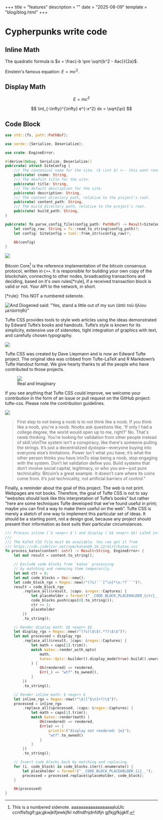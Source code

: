 +++
title = "features"
description = ""
date = "2025-08-09"
template = "blog/blog.html"
+++

# Cypherpunks write code

## Inline Math

The quadratic formula is $x = \frac{-b \pm \sqrt{b^2 - 4ac}}{2a}$.

Einstein's famous equation: $E = mc^2$.

## Display Math

$$ E = mc^2 $$

$$
\int_{-\infty}^{\infty} e^{-x^2} dx = \sqrt{\pi}
$$

## Code Block

```rs
use std::{fs, path::PathBuf};

use serde::{Serialize, Deserialize};

use crate::EngineError;

#[derive(Debug, Serialize, Deserialize)]
pub(crate) struct SiteConfig {
    /// The cannonical name for the site. ($ \int $) <-- this wont render as LaTeX anymore!
    pub(crate) cname: String,
    /// The deafult title for the site.
    pub(crate) title: String,
    /// The default description for the site.
    pub(crate) description: String,
    /// The content directory path, relative to the project's root.
    pub(crate) content_path: String,
    /// The build directory path, relative to the project's root.
    pub(crate) build_path: String,
}

pub(crate) fn parse_config_file(config_path: PathBuf) -> Result<SiteConfig, EngineError> {
    let config_raw: String = fs::read_to_string(config_path)?;
    let config: SiteConfig = toml::from_str(&config_raw)?;

    Ok(config)
}
```

<div class="fullwidth">
    <img src="/img/diogenes-banner.jpg">
</div>

Bitcoin Core[^core] is the reference implementation of the bitcoin consensus protocol, written in `C++`.
It is responsible for building your own copy of the blockchain, connecting to other nodes,
broadcasting transactions and deciding, based on it's own rules[*rule], if a received transaction
block is valid or not. Your API to the network, in short.

[^core]:
    This is a numbered sidenote. aaaaaaaaaaaaaaaaaaluUîc ccnlflsfsglf;ga;gkwjklfjewkjfkl
    ndfndfnjdnfdfjn gjfkjgfkjgklf.

[*rule]: This NOT a numbered sidenote.

![And Diogened said: "Yes, stand a little out of my sun (ἀπὸ τοῦ ἡλίου μετάστηθι)"](/img/diogenes-banner.jpg)

Tufte CSS provides tools to style web articles using the ideas demonstrated by Edward Tufte’s books and handouts. Tufte’s style is known for its simplicity, extensive use of sidenotes, tight integration of graphics with text, and carefully chosen typography.

![](/img/zuck.gif)

Tufte CSS was created by Dave Liepmann and is now an Edward Tufte project. The original idea was cribbed from Tufte-LaTeX and R Markdown’s Tufte Handout format. We give hearty thanks to all the people who have contributed to those projects.

<figure>
    <img src="/img/reim.png">
    <figcaption>Real and Imaginary</figcaption>
</figure>

If you see anything that Tufte CSS could improve, we welcome your contribution in the form of an issue or pull request on the GitHub project: tufte-css. Please note the contribution guidelines.

<div class="fullwidth">
    <img src="/img/wave.jpeg">
</div>

> First step to not being a noob is to not think like a noob. If you think like a noob,
    you're a noob. Noobs ask questions like, 'If only I had a college degree, the world
    would open up to me, right?' No. That's newb thinking. You're looking for validation
    from other people instead of skill.\n\nThe system isn't a conspiracy, like there's
    someone pulling the strings. It’s just a decentralized dystopia—everyone buying
    into everyone else’s limitations. Power isn't what you have; it’s what the other
    person thinks you have.\n\nTo stop being a noob, stop engaging with the system.
    Don’t let validation define you. Build systems that don’t involve social capital,
    legitimacy, or who you are—just pure technicality. Bitcoin’s a great example.
    It doesn’t care where its coins come from. It’s just technicality,
    not artificial barriers of control."

Finally, a reminder about the goal of this project. The web is not print. Webpages are not books. Therefore, the goal of Tufte CSS is not to say “websites should look like this interpretation of Tufte’s books” but rather “here are some techniques Tufte developed that we’ve found useful in print; maybe you can find a way to make them useful on the web”. Tufte CSS is merely a sketch of one way to implement this particular set of ideas. It should be a starting point, not a design goal, because any project should present their information as best suits their particular circumstances.

```rs
/// Process inline (`$ <expr> $`) and display (`$$ <expr> $$) LaTeX into HTML with `katex`.
///
/// The KaTeX CSS file must be available. You can get it from
/// https://cdn.jsdelivr.net/npm/katex@0.16.22/dist/katex.css
fn process_katex(content: &str) -> Result<String, EngineError> {
    let mut result = content.to_string();

    // Exclude code blocks from `katex` processing
    // by matching and removing them temporarily.
    let mut ctr = 0;
    let mut code_blocks = Vec::new();
    let code_block_rgx = Regex::new(r"(?s)```[^\n]*\n.*?```")?;
    result = code_block_rgx
        .replace_all(&result, |caps: &regex::Captures| {
            let placeholder = format!("__CODE_BLOCK_PLACEHOLDER_{ctr}__");
            code_blocks.push(caps[0].to_string());
            ctr += 1;
            placeholder
        })
        .to_string();

    // Render display math: $$ <expr> $$
    let display_rgx = Regex::new(r"(?s)\$\$(.*?)\$\$")?;
    let mut processed = display_rgx
        .replace_all(&result, |caps: &regex::Captures| {
            let math = caps[1].trim();
            match katex::render_with_opts(
                math,
                katex::Opts::builder().display_mode(true).build().unwrap(),
            ) {
                Ok(rendered) => rendered,
                Err(_) => "wtf".to_owned(),
            }
        })
        .to_string();

    // Render inline math: $ <expr> $
    let inline_rgx = Regex::new(r"\$([^$\n]+?)\$")?;
    processed = inline_rgx
        .replace_all(&processed, |caps: &regex::Captures| {
            let math = caps[1].trim();
            match katex::render(math) {
                Ok(rendered) => rendered,
                Err(e) => {
                    println!("display not rendered: {e}");
                    "wtf".to_owned()
                }
            }
        })
        .to_string();

    // Insert code blocks back by matching and replacing.
    for (i, code_block) in code_blocks.iter().enumerate() {
        let placeholder = format!("__CODE_BLOCK_PLACEHOLDER_{i}__");
        processed = processed.replace(&placeholder, code_block);
    }

    Ok(processed)
}
```
